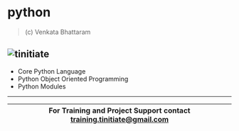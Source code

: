 # python
> (c) Venkata Bhattaram

![tinitiate](python-ms-logo.png "tinitiate python")
---
* Core Python Language
* Python Object Oriented Programming
* Python Modules
---

For Training and Project Support contact **training.tinitiate@gmail.com**  | 
------------------------------------------------------------------- | 
